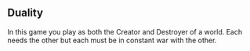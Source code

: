 ## Duality
In this game you play as both the Creator and Destroyer of a world. Each needs the other but each must be in constant war with the other.